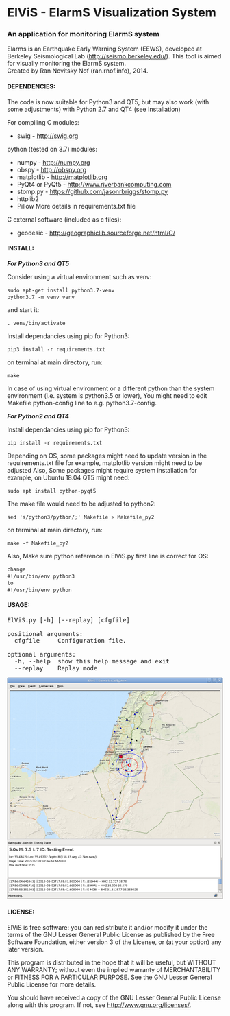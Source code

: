 # ElViS - ElarmS Visualization System
### An application for monitoring ElarmS system
Elarms is an Earthquake Early Warning System (EEWS), developed at Berkeley Seismological Lab (http://seismo.berkeley.edu/).
This tool is aimed for visually monitoring the ElarmS system.<br>
Created by Ran Novitsky Nof (ran.rnof.info), 2014.  
#### DEPENDENCIES:
The code is now suitable for Python3 and QT5,
but may also work (with some adjustments)
with Python 2.7 and QT4 (see Installation)

For compiling C modules:

-  swig - http://swig.org

python (tested on 3.7) modules:

-   numpy - http://numpy.org
-   obspy - http://obspy.org
-   matplotlib - http://matplotlib.org
-   PyQt4 or PyQt5 - http://www.riverbankcomputing.com
-   stomp.py - https://github.com/jasonrbriggs/stomp.py
-   httplib2
-   Pillow
More details in requirements.txt file

C external software (included as c files):

-   geodesic - http://geographiclib.sourceforge.net/html/C/

#### INSTALL:
**_For Python3 and QT5_**

  Consider using a virtual environment such as venv:
  ```
  sudo apt-get install python3.7-venv
  python3.7 -m venv venv
  ```
  and start it:
  ```
  . venv/bin/activate
  ```
  Install dependancies using pip for Python3:
  ```
  pip3 install -r requirements.txt
  ```
  on terminal at main directory, run:
  ```
  make
  ```
  In case of using virtual environment or a different python than the system environment (i.e. system is python3.5 or lower),
  You might need to edit Makefile python-config line to e.g. python3.7-config.
  
**_For Python2 and QT4_**

  Install dependancies using pip for Python3:
  ```
  pip install -r requirements.txt
  ```
  Depending on OS, some packages might need to update version in the requirements.txt file
  for example, matplotlib version might need to be adjusted
  Also, Some packages might require system installation
  for example, on Ubuntu 18.04 QT5 might need:
  ```
  sudo apt install python-pyqt5
  ```
  The make file would need to be adjusted to python2:
  ```
  sed 's/python3/python/;' Makefile > Makefile_py2
  ```
  on terminal at main directory, run:
  ```
  make -f Makefile_py2
  ```
  Also, Make sure python reference in ElViS.py first line is correct for OS:
  ```
  change
  #!/usr/bin/env python3
  to
  #!/usr/bin/env python
  ```
#### USAGE:
<pre>
ElViS.py [-h] [--replay] [cfgfile]

positional arguments:  
  cfgfile     Configuration file.

optional arguments:  
  -h, --help  show this help message and exit
  --replay    Replay mode
</pre>  

![screenshot](screenshot.jpg)  


#### LICENSE:
  ElViS is free software: you can redistribute it and/or modify
  it under the terms of the GNU Lesser General Public License as published by
  the Free Software Foundation, either version 3 of the License, or
  (at your option) any later version.

  This program is distributed in the hope that it will be useful,
  but WITHOUT ANY WARRANTY; without even the implied warranty of
  MERCHANTABILITY or FITNESS FOR A PARTICULAR PURPOSE.  See the
  GNU Lesser General Public License for more details.

  You should have received a copy of the GNU Lesser General Public License
  along with this program.  If not, see <http://www.gnu.org/licenses/>.
